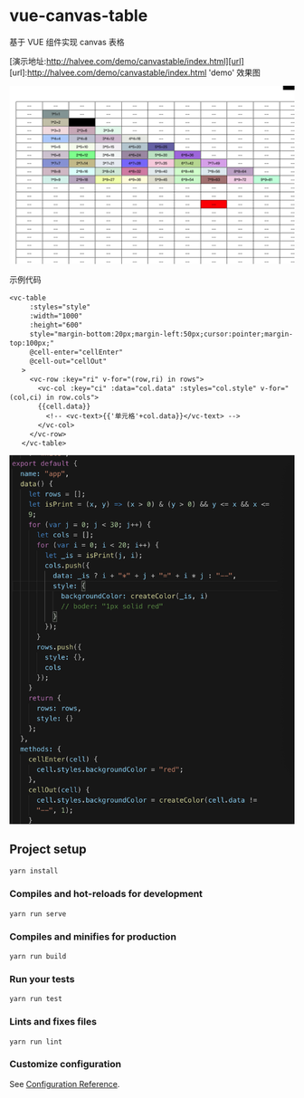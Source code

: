 # vue-canvas-table

基于 VUE 组件实现 canvas 表格

[演示地址:http://halvee.com/demo/canvastable/index.html][url]
[url]:http://halvee.com/demo/canvastable/index.html 'demo'
效果图

![img](./assets/canvastable.png)

示例代码

```
<vc-table
     :styles="style"
     :width="1000"
     :height="600"
     style="margin-bottom:20px;margin-left:50px;cursor:pointer;margin-top:100px;"
     @cell-enter="cellEnter"
     @cell-out="cellOut"
   >
     <vc-row :key="ri" v-for="(row,ri) in rows">
       <vc-col :key="ci" :data="col.data" :styles="col.style" v-for="(col,ci) in row.cols">
       {{cell.data}}
         <!-- <vc-text>{{'单元格'+col.data}}</vc-text> -->
       </vc-col>
     </vc-row>
   </vc-table>
```

![img](./assets/code.png)

## Project setup

```
yarn install
```

### Compiles and hot-reloads for development

```
yarn run serve
```

### Compiles and minifies for production

```
yarn run build
```

### Run your tests

```
yarn run test
```

### Lints and fixes files

```
yarn run lint
```

### Customize configuration

See [Configuration Reference](https://cli.vuejs.org/config/).
